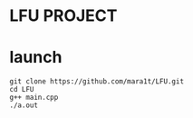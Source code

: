 # LFU PROJECT

# launch

	git clone https://github.com/mara1t/LFU.git
	cd LFU
	g++ main.cpp
	./a.out

